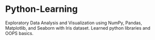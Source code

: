 # Python-Learning
Exploratory Data Analysis and Visualization using NumPy, Pandas, Matplotlib, and Seaborn with Iris dataset. Learned python libraries and OOPS basics.
